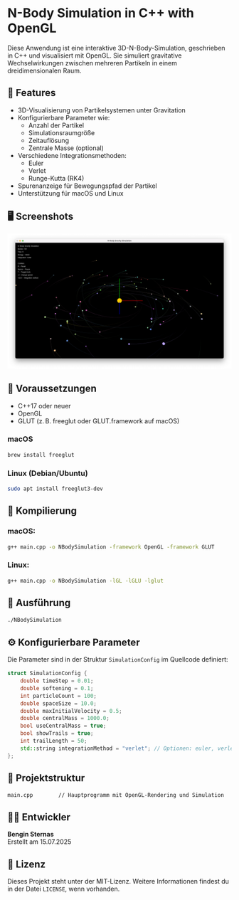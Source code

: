 # N-Body Simulation in C++ with OpenGL

Diese Anwendung ist eine interaktive 3D-N-Body-Simulation, geschrieben in C++ und visualisiert mit OpenGL. Sie simuliert gravitative Wechselwirkungen zwischen mehreren Partikeln in einem dreidimensionalen Raum.

## 🧠 Features

- 3D-Visualisierung von Partikelsystemen unter Gravitation
- Konfigurierbare Parameter wie:
  - Anzahl der Partikel
  - Simulationsraumgröße
  - Zeitauflösung
  - Zentrale Masse (optional)
- Verschiedene Integrationsmethoden:
  - Euler
  - Verlet
  - Runge-Kutta (RK4)
- Spurenanzeige für Bewegungspfad der Partikel
- Unterstützung für macOS und Linux

## 🖥️ Screenshots

![Simulation Vorschau](screenshot.png)

## 🔧 Voraussetzungen

- C++17 oder neuer
- OpenGL
- GLUT (z. B. freeglut oder GLUT.framework auf macOS)

### macOS

```bash
brew install freeglut
```

### Linux (Debian/Ubuntu)

```bash
sudo apt install freeglut3-dev
```

## 🧪 Kompilierung

### macOS:

```bash
g++ main.cpp -o NBodySimulation -framework OpenGL -framework GLUT
```

### Linux:

```bash
g++ main.cpp -o NBodySimulation -lGL -lGLU -lglut
```

## 🚀 Ausführung

```bash
./NBodySimulation
```

## ⚙️ Konfigurierbare Parameter

Die Parameter sind in der Struktur `SimulationConfig` im Quellcode definiert:

```cpp
struct SimulationConfig {
    double timeStep = 0.01;
    double softening = 0.1;
    int particleCount = 100;
    double spaceSize = 10.0;
    double maxInitialVelocity = 0.5;
    double centralMass = 1000.0;
    bool useCentralMass = true;
    bool showTrails = true;
    int trailLength = 50;
    std::string integrationMethod = "verlet"; // Optionen: euler, verlet, rk4
};
```

## 📁 Projektstruktur

```
main.cpp        // Hauptprogramm mit OpenGL-Rendering und Simulation
```

## 🧑‍💻 Entwickler

**Bengin Sternas**  
Erstellt am 15.07.2025

## 📜 Lizenz

Dieses Projekt steht unter der MIT-Lizenz. Weitere Informationen findest du in der Datei `LICENSE`, wenn vorhanden.
